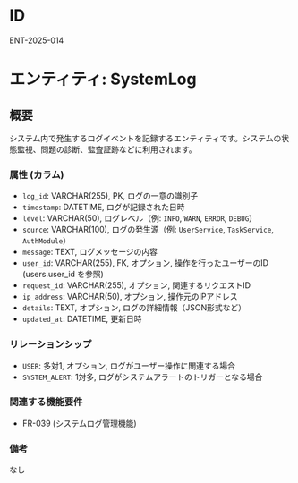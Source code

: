 # ID

ENT-2025-014

# エンティティ: SystemLog

## 概要

システム内で発生するログイベントを記録するエンティティです。システムの状態監視、問題の診断、監査証跡などに利用されます。

### 属性 (カラム)

- `log_id`: VARCHAR(255), PK, ログの一意の識別子
- `timestamp`: DATETIME, ログが記録された日時
- `level`: VARCHAR(50), ログレベル（例: `INFO`, `WARN`, `ERROR`, `DEBUG`）
- `source`: VARCHAR(100), ログの発生源（例: `UserService`, `TaskService`,
  `AuthModule`）
- `message`: TEXT, ログメッセージの内容
- `user_id`: VARCHAR(255), FK, オプション, 操作を行ったユーザーのID
  (users.user_id を参照)
- `request_id`: VARCHAR(255), オプション, 関連するリクエストID
- `ip_address`: VARCHAR(50), オプション, 操作元のIPアドレス
- `details`: TEXT, オプション, ログの詳細情報（JSON形式など）
- `updated_at`: DATETIME, 更新日時

### リレーションシップ

- `USER`: 多対1, オプション, ログがユーザー操作に関連する場合
- `SYSTEM_ALERT`: 1対多, ログがシステムアラートのトリガーとなる場合

### 関連する機能要件

- FR-039 (システムログ管理機能)

### 備考

なし
